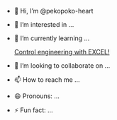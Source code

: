 - 👋 Hi, I’m @pekopoko-heart
- 👀 I’m interested in ...
- 🌱 I’m currently learning ...

   [Control engineering with EXCEL!](https://pekopoko4control.blogspot.com/)
- 💞️ I’m looking to collaborate on ...
- 📫 How to reach me ...
- 😄 Pronouns: ...
- ⚡ Fun fact: ...

<!---
pekopoko-heart/pekopoko-heart is a ✨ special ✨ repository because its `README.md` (this file) appears on your GitHub profile.
You can click the Preview link to take a look at your changes.
--->
